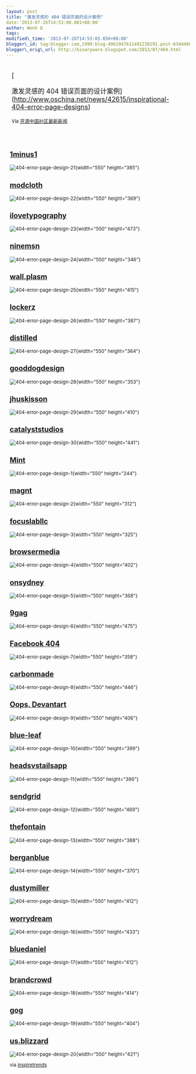 ```yaml
--- 
layout: post 
title: "激发灵感的 404 错误页面的设计案例" 
date:'2013-07-26T14:53:00.001+08:00' 
author: Wenh Q
tags:
modified\_time: '2013-07-26T14:53:03.656+08:00' 
blogger\_id: tag:blogger.com,1999:blog-4961947611491238191.post-6344498828748696326
blogger\_orig\_url: http://binaryware.blogspot.com/2013/07/404.html
---
```

<div style="margin: 10px; padding: 5px;">

<div style="font-size: 18px;">

[

激发灵感的 404
错误页面的设计案例](http://www.oschina.net/news/42615/inspirational-404-error-page-designs)

</div>

<div style="font-size: 13px;">

Via [开源中国社区最新新闻](http://www.oschina.net/?from=rss)

</div>

</div>

<div style="font-size: 13px; padding: 15px 0 10px 10px;">

[1minus1](http://1minus1.com/404)
---------------------------------

![404-error-page-design-21](http://static.oschina.net/uploads/img/201307/26074910_P0Fg.jpg){width="550"
height="385"}

[modcloth](http://www.modcloth.com/error)
-----------------------------------------

![404-error-page-design-22](http://static.oschina.net/uploads/img/201307/26074912_r2xb.jpg){width="550"
height="369"}

[ilovetypography](http://ilovetypography.com/404notfound)
---------------------------------------------------------

![404-error-page-design-23](http://static.oschina.net/uploads/img/201307/26074913_zPNt.jpg){width="550"
height="473"}

[ninemsn](http://news.ninemsn.com.au/404)
-----------------------------------------

![404-error-page-design-24](http://static.oschina.net/uploads/img/201307/26074914_JY8A.jpg){width="550"
height="346"}

[wall.plasm](http://wall.plasm.it/404nofound/)
----------------------------------------------

![404-error-page-design-25](http://static.oschina.net/uploads/img/201307/26074915_naX6.jpg){width="550"
height="415"}

[lockerz](http://lockerz.com/404)
---------------------------------

![404-error-page-design-26](http://static.oschina.net/uploads/img/201307/26074916_43Dm.jpg){width="550"
height="387"}

[distilled](http://www.distilled.net/404)
-----------------------------------------

![404-error-page-design-27](http://static.oschina.net/uploads/img/201307/26074918_pvx7.jpg){width="550"
height="364"}

[gooddogdesign](http://gooddogdesign.com/page-not-found)
--------------------------------------------------------

![404-error-page-design-28](http://static.oschina.net/uploads/img/201307/26074919_Oza8.jpg){width="550"
height="353"}

[jhuskisson](http://www.jhuskisson.com/404)
-------------------------------------------

![404-error-page-design-29](http://static.oschina.net/uploads/img/201307/26074920_7Oza.jpg){width="550"
height="410"}

[catalyststudios](http://www.catalyststudios.co.uk/404)
-------------------------------------------------------

![404-error-page-design-30](http://static.oschina.net/uploads/img/201307/26074921_gYED.jpg){width="550"
height="441"}

[Mint](https://www.mint.com/404)
--------------------------------

![404-error-page-design-1](http://static.oschina.net/uploads/img/201307/26074922_OjFP.jpg){width="550"
height="244"}

[magnt](http://magnt.com/404/)
------------------------------

![404-error-page-design-2](http://static.oschina.net/uploads/img/201307/26074922_xQb4.jpg){width="550"
height="312"}

[focuslabllc](http://focuslabllc.com/say-what)
----------------------------------------------

![404-error-page-design-3](http://static.oschina.net/uploads/img/201307/26074923_C0XG.jpg){width="550"
height="325"}

[browsermedia](http://www.browsermedia.com/404/)
------------------------------------------------

![404-error-page-design-4](http://static.oschina.net/uploads/img/201307/26074923_tuRy.jpg){width="550"
height="402"}

[onsydney](http://www.onsydney.com.au/notfound)
-----------------------------------------------

![404-error-page-design-5](http://static.oschina.net/uploads/img/201307/26074924_TQWb.jpg){width="550"
height="368"}

[9gag](http://9gag.com/notfound)
--------------------------------

![404-error-page-design-6](http://static.oschina.net/uploads/img/201307/26074925_XrAR.jpg){width="550"
height="475"}

[Facebook 404](https://www.facebook.com/not.found)
--------------------------------------------------

![404-error-page-design-7](http://static.oschina.net/uploads/img/201307/26074926_oDzD.jpg){width="550"
height="358"}

[carbonmade](http://carbonmade.com/notfound)
--------------------------------------------

![404-error-page-design-8](http://static.oschina.net/uploads/img/201307/26074926_5b6f.jpg){width="550"
height="446"}

[Oops. Devantart](http://portfolio.deviantart.com/notfound)
-----------------------------------------------------------

![404-error-page-design-9](http://static.oschina.net/uploads/img/201307/26074927_W6vE.jpg){width="550"
height="406"}

[blue-leaf](http://www.blue-leaf.co.uk/notfound)
------------------------------------------------

![404-error-page-design-10](http://static.oschina.net/uploads/img/201307/26074928_Np9x.jpg){width="550"
height="399"}

[headsvstailsapp](http://headsvstailsapp.com/404notfound)
---------------------------------------------------------

![404-error-page-design-11](http://static.oschina.net/uploads/img/201307/26074929_lyki.jpg){width="550"
height="396"}

[sendgrid](http://sendgrid.com/404notfound)
-------------------------------------------

![404-error-page-design-12](http://static.oschina.net/uploads/img/201307/26074930_gENf.jpg){width="550"
height="469"}

[thefontain](http://www.thefontain.com/404notfound)
---------------------------------------------------

![404-error-page-design-13](http://static.oschina.net/uploads/img/201307/26074931_El7w.jpg){width="550"
height="388"}

[berganblue](http://www.berganblue.com.au/404notfound)
------------------------------------------------------

![404-error-page-design-14](http://static.oschina.net/uploads/img/201307/26074931_NjIX.jpg){width="550"
height="370"}

[dustymiller](http://dustymiller.ca/404notfound)
------------------------------------------------

![404-error-page-design-15](http://static.oschina.net/uploads/img/201307/26074932_d0Yn.jpg){width="550"
height="412"}

[worrydream](http://worrydream.com/404notfound)
-----------------------------------------------

![404-error-page-design-16](http://static.oschina.net/uploads/img/201307/26074933_vGuj.jpg){width="550"
height="433"}

[bluedaniel](http://www.bluedaniel.com/404)
-------------------------------------------

![404-error-page-design-17](http://static.oschina.net/uploads/img/201307/26074934_LkjR.jpg){width="550"
height="412"}

[brandcrowd](http://www.brandcrowd.com/404)
-------------------------------------------

![404-error-page-design-18](http://static.oschina.net/uploads/img/201307/26074934_COzA.jpg){width="550"
height="414"}

[gog](http://www.gog.com/error/404)
-----------------------------------

![404-error-page-design-19](http://static.oschina.net/uploads/img/201307/26074935_pdXF.jpg){width="550"
height="404"}

[us.blizzard](http://us.blizzard.com/404)
-----------------------------------------

![404-error-page-design-20](http://static.oschina.net/uploads/img/201307/26074936_AAnD.jpg){width="550"
height="421"}

via
[inspiretrends](http://inspiretrends.com/inspirational-404-error-page-designs/)

</div>
